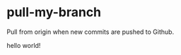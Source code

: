 pull-my-branch
==============

Pull from origin when new commits are pushed to Github.

hello world!

